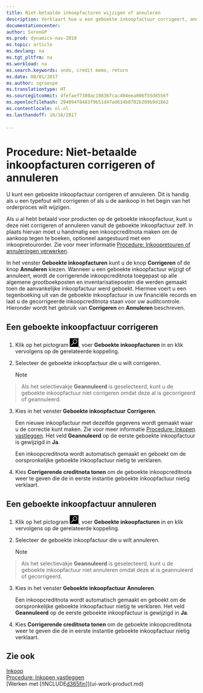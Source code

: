 ```yaml
---
title: Niet-betaalde inkoopfacturen wijzigen of annuleren
description: Verklaart hoe u een geboekte inkoopfactuur corrigeert, annuleert of ongedaan maakt, en hoe u automatisch een inkoopcreditnota gemaakt.
documentationcenter: 
author: SorenGP
ms.prod: dynamics-nav-2018
ms.topic: article
ms.devlang: na
ms.tgt_pltfrm: na
ms.workload: na
ms.search.keywords: undo, credit memo, return
ms.date: 08/01/2017
ms.author: sgroespe
ms.translationtype: HT
ms.sourcegitcommit: 4fefaef7380ac10836fcac404eea006f55d8556f
ms.openlocfilehash: 294094f8483f9b51d47ad614b8702b289b9d1862
ms.contentlocale: nl-nl
ms.lasthandoff: 10/16/2017

---
```

# <a name="how-to-correct-or-cancel-unpaid-purchase-invoices"></a>Procedure: Niet-betaalde inkoopfacturen corrigeren of annuleren
U kunt een geboekte inkoopfactuur corrigeren of annuleren. Dit is handig als u een typefout wilt corrigeren of als u de aankoop in het begin van het orderproces wilt wijzigen.

Als u al hebt betaald voor producten op de geboekte inkoopfactuur, kunt u deze niet corrigeren of annuleren vanuit de geboekte inkoopfactuur zelf. In plaats hiervan moet u handmatig een inkoopcreditnota maken om de aankoop tegen te boeken, optioneel aangestuurd met een inkoopretourorder. Zie voor meer informatie [Procedure: Inkoopretouren of annuleringen verwerken](purchasing-how-process-purchase-returns-cancellations.md).

In het venster **Geboekte inkoopfacturen** kunt u de knop **Corrigeren** of de knop **Annuleren** kiezen. Wanneer u een geboekte inkoopfactuur wijzigt of annuleert, wordt de corrigerende inkoopcreditnota toegepast op alle algemene grootboekposten en inventarisatieposten die werden gemaakt toen de aanvankelijke inkoopfactuur werd geboekt. Hiermee voert u een tegenboeking uit van de geboekte inkoopfactuur in uw financiële records en laat u de gecorrigeerde inkoopcreditnota staan voor uw auditcontrole. Hieronder wordt het gebruik van **Corrigeren** en **Annuleren** beschreven.

## <a name="to-correct-a-posted-purchase-invoice"></a>Een geboekte inkoopfactuur corrigeren
1. Klik op het pictogram ![Zoeken naar pagina of rapport](media/ui-search/search_small.png "pictogram Zoeken naar pagina of rapport"), voer **Geboekte inkoopfacturen** in en klik vervolgens op de gerelateerde koppeling.  
2. Selecteer de geboekte inkoopfactuur die u wilt corrigeren.  

    > [!NOTE]  
>   Als het selectievakje **Geannuleerd** is geselecteerd, kunt u de geboekte inkoopfactuur niet corrigeren omdat deze al is gecorrigeerd of geannuleerd.
3. Kies in het venster **Geboekte inkoopfactuur** **Corrigeren**.

    Een nieuwe inkoopfactuur met dezelfde gegevens wordt gemaakt waar u de correctie kunt maken. Zie voor meer informatie [Procedure: Inkopen vastleggen](purchasing-how-record-purchases.md). Het veld **Geannuleerd** op de eerste geboekte inkoopfactuur is gewijzigd in **Ja**.

    Een inkoopcreditnota wordt automatisch gemaakt en geboekt om de oorspronkelijke geboekte inkoopfactuur nietig te verklaren.
4. Kies **Corrigerende creditnota tonen** om de geboekte inkoopcreditnota weer te geven die de in eerste instantie geboekte inkoopfactuur nietig verklaart.

## <a name="to-cancel-a-posted-purchase-invoice"></a>Een geboekte inkoopfactuur annuleren
1. Klik op het pictogram ![Zoeken naar pagina of rapport](media/ui-search/search_small.png "pictogram Zoeken naar pagina of rapport"), voer **Geboekte inkoopfacturen** in en klik vervolgens op de gerelateerde koppeling.  
2. Selecteer de geboekte inkoopfactuur die u wilt annuleren.

    > [!NOTE]  
>   Als het selectievakje **Geannuleerd** is geselecteerd, kunt u de geboekte inkoopfactuur niet annuleren omdat deze al is geannuleerd of gecorrigeerd.
3. Kies in het venster **Geboekte inkoopfactuur** **Annuleren**.

    Een inkoopcreditnota wordt automatisch gemaakt en geboekt om de oorspronkelijke geboekte inkoopfactuur nietig te verklaren. Het veld **Geannuleerd** op de eerste geboekte inkoopfactuur is gewijzigd in **Ja**.
4. Kies **Corrigerende creditnota tonen** om de geboekte inkoopcreditnota weer te geven die de in eerste instantie geboekte inkoopfactuur nietig verklaart.

## <a name="see-also"></a>Zie ook
[Inkoop](purchasing-manage-purchasing.md)  
[Procedure: Inkopen vastleggen](purchasing-how-record-purchases.md)  
[Werken met [!INCLUDE[d365fin](includes/d365fin_md.md)]](ui-work-product.md)

